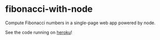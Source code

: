 # fibonacci-with-node
Compute Fibonacci numbers in a single-page web app powered by node.

See the code running on [heroku](https://david-fibonacci.herokuapp.com)!
